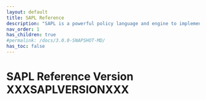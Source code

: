 ```yaml
---
layout: default
title: SAPL Reference
description: "SAPL is a powerful policy language and engine to implement Attribute-based access control (ABAC). It comes with developement tools for testing, authorization servers, authoring tools. Framework integrations are available for Spring, Axon, and Vaadin to provide flexible policy enforcement points (PEPs) in your application."
nav_order: 1
has_children: true
#permalink: /docs/3.0.0-SNAPSHOT-MD/
has_toc: false
---
```


# SAPL Reference Version XXXSAPLVERSIONXXX
<!--
<button class="btn js-toggle-dark-mode">Preview dark color scheme</button>
-->

<script>
const toggleDarkMode = document.querySelector('.js-toggle-dark-mode');

jtd.addEvent(toggleDarkMode, 'click', function(){
  if (jtd.getTheme() === 'dark') {
    jtd.setTheme('light');
    toggleDarkMode.textContent = 'Preview dark color scheme';
  } else {
    jtd.setTheme('dark');
    toggleDarkMode.textContent = 'Return to the light side';
  }
});
</script>
<br><br><br><br><br><br><br><br><br><br><br><br><br><br><br><br><br><br><br><br><br><br><br><br><br>
